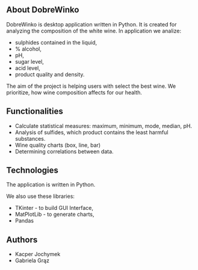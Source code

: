 ## About DobreWinko

DobreWinko is desktop application written in Python. It is created for analyzing the composition of the white wine. 
In application we analize:
- sulphides contained in the liquid,
-  % alcohol,
-  pH,
-  sugar level,
-  acid level,
-  product quality and density.

The aim of the project is helping users with select the best wine. We prioritize, how wine composition affects for our health.

## Functionalities

- Calculate statistical measures: maximum, minimum, mode, median, pH.
- Analysis of sulfides, which product contains the least harmful substances.
- Wine quality charts (box, line, bar)
- Determining correlations between data.

## Technologies

The application is written in Python.

We also use these libraries:
- TKinter - to build GUI Interface,
- MatPlotLib - to generate charts,
- Pandas

## Authors
- Kacper Jochymek
- Gabriela Grąz
